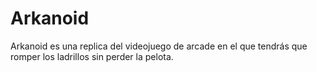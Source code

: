 # Arkanoid
Arkanoid es una replica del videojuego de arcade en el que tendrás que romper los ladrillos sin perder la  pelota.
